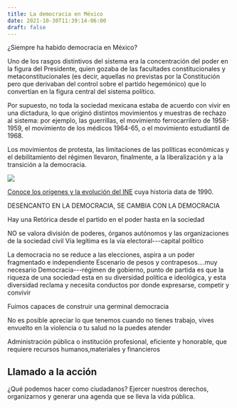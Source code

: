 ```yaml
---
title: La democracia en México
date: 2021-10-30T11:39:14-06:00
draft: false
---
```


¿Siempre ha habido democracia en México?

<!--more-->

Uno de los rasgos distintivos del sistema era la concentración del
poder en la figura del Presidente, quien gozaba de las facultades
constitucionales y metaconstitucionales (es decir, aquellas no
previstas por la Constitución pero que derivaban del control sobre el
partido hegemónico) que lo convertían en la figura central del sistema
político.

Por supuesto, no toda la sociedad mexicana estaba de acuerdo con vivir
en una dictadura, lo que originó distintos movimientos y muestras de
rechazo al sistema: por ejemplo, las guerrillas, el movimiento
ferrocarrilero de 1958-1959, el movimiento de los médicos 1964-65, o
el movimiento estudiantil de 1968.

Los movimientos de protesta, las limitaciones de las políticas
económicas y el debilitamiento del régimen llevaron, finalmente, a la
liberalización y a la transición a la democracia.

<div class="bg-blue">
<img src="https://farodemocratico.juridicas.unam.mx/wp-content/uploads/2020/02/LineaT2.png">
</div>

[Conoce los orígenes y la evolución del
INE](https://www.youtube.com/watch?v=STZD1x4cH9E) cuya historia data
de 1990.


DESENCANTO EN LA DEMOCRACIA, SE CAMBIA CON LA DEMOCRACIA
 
Hay una Retórica desde el partido en el poder hasta en la sociedad

NO se valora división de poderes, órganos  autónomos y las organizaciones de la sociedad civil
 Vía legítima es la vía electoral---capital político

La democracia no se reduce a las elecciones, aspira a un poder fragmentado e independiente
 Escenario de pesos y contrapesos….muy necesario
 Democracia---régimen de gobierno, punto de partida es que la riqueza de una sociedad esta en su diversidad política e ideológica, y esta diversidad reclama y necesita conductos por donde expresarse, competir y convivir

Fuimos capaces de construir una germinal democracia

No es posible apreciar lo que tenemos cuando no tienes trabajo, vives
envuelto en la violencia o tu salud no la puedes atender

Administración pública o institución profesional, eficiente y
honorable, que requiere recursos humanos,materiales y financieros

## Llamado a la acción

¿Qué podemos hacer como ciudadanos? Ejercer nuestros derechos,
organizarnos y generar una agenda que se lleva la vida pública.
 
